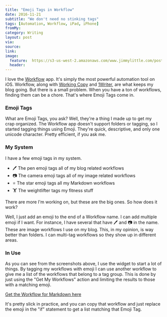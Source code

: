 ```yaml
---
title: "Emoji Tags in Workflow"
date: 2016-11-21
subtitle: "We don't need no stinking tags"
tags: [Automation, Workflow, iPad, iPhone]
fromMy: 
category: Writing
layout: post
via: 
source: 
link: 
image:
  feature:  https://s3-us-west-2.amazonaws.com/www.jimmylittle.com/post-images/workflowEmojiTags1000.png
  header:
---
```


I love the [Workflow][1] app. It's simply the most powerful automation tool on iOS. Workflow, along with [Working Copy][2] and [1Writer][3], are what keeps my blog going. But there is a small problem. When you have a ton of workflows, finding them can be a chore. That's where Emoji Tags come in.

<!-- more -->

### Emoji Tags
What are Emoji Tags, you ask? Well, they're a thing I made up to get my crap organized. The Workflow app doesn't support folders or tagging, so I started tagging things using Emoji. They're quick, descriptive, and only one unicode character. Pretty efficient, if you ask me.

### My System
I have a few emoji tags in my system. 

- 🖊 The pen emoji tags all of my blog related workflows
- 📷 The camera emoji tags all of my image related workflows
- ⭐️ The star emoji tags all my Markdown workflows
- 🏋 The weightlifter tags my fitness stuff

There are more I'm working on, but these are the big ones. So how does it work?

Well, I just add an emoji to the end of a Workflow name. I can add multiple emoji if I want. For instance, I have several that have 🖊 and 📷 in the name. These are image workflows I use on my blog. This, in my opinion, is way better than folders. I can multi-tag workflows so they show up in different areas.

### In Use
As you can see from the screenshots above, I use the widget to start a lot of things. By tagging my workflows with emoji I can use another workflow to give me a list of the workflows that belong to a tag group. This is done by just using the "Get My Workflows" action and limiting the results to those with a matching emoji.

[Get the Workflow for Markdown here][4]

It's pretty slick in practice, and you can copy that workflow and just replace the emoji in the "if" statement to get a list matching that Emoji Tag.

[1]: https://itunes.apple.com/us/app/workflow-powerful-automation/id915249334?mt=8&at=1001|3C5
[2]: https://itunes.apple.com/us/app/working-copy-powerful-git/id896694807?mt=8&at=1001|3C5
[3]: https://itunes.apple.com/us/app/1writer-note-taking-writing/id680469088?mt=8&at=1001|3C5
[4]: https://workflow.is/workflows/73419f1df4334bb9826ddde75d44d316

<!-- #Automation, #Workflow, #iPad, #iPhone -->
